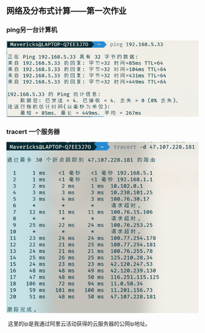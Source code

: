## 网络及分布式计算——第一次作业

### ping另一台计算机

![](./Homework1_2.png)

### tracert 一个服务器

![](./Homework1_1.png)

​	这里的ip是我通过阿里云活动获得的云服务器的公网ip地址。